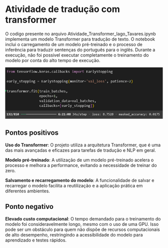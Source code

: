 # Atividade de tradução com transformer

O codigo presente no arquivo Atividade_Transformer_Iago_Tavares.ipynb implementa um modelo Transformer para tradução de texto. O notebook inclui o carregamento de um modelo pré-treinado e o processo de inferência para traduzir sentenças do português para o inglês. Durante a execução, não foi possivel executar completamente o treinamento do modelo por conta do alto tempo de execução.  

![alt text](./Imagem%20treinamento.PNG)


## Pontos positivos

**Uso do Transformer**: O projeto utiliza a arquitetura Transformer, que é uma das mais avançadas e eficazes para tarefas de tradução e NLP em geral.


**Modelo pré-treinado**: A utilização de um modelo pré-treinado acelera o processo e melhora a performance, evitando a necessidade 
de treinar do zero.


**Salvamento e recarregamento do modelo**: A funcionalidade de salvar e recarregar o modelo facilita a reutilização e a aplicação prática em diferentes ambientes.



## Ponto negativo

**Elevado custo computacional**: O tempo demandado para o treinamento do modelo foi consideravelmente longo, mesmo com o uso de uma GPU. Isso pode ser um obstáculo para quem não dispõe de recursos computacionais de alto desempenho, restringindo a acessibilidade do modelo para aprendizado e testes rápidos. 